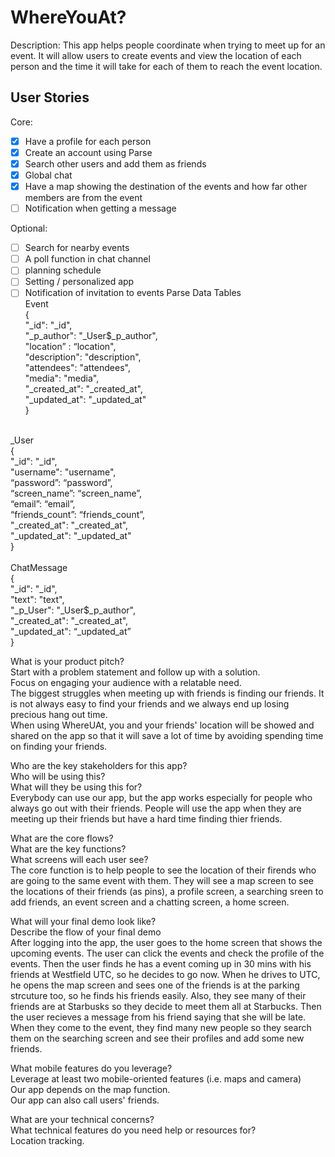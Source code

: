 # WhereYouAt?

Description:
This app helps people coordinate when trying to meet up for an event. It will allow users to create events and view the location of each person and the time it will take for each of them to reach the event location.

## User Stories

Core:
- [x] Have a profile for each person
- [x] Create an account using Parse
- [x] Search other users and add them as friends
- [x] Global chat
- [x] Have a map showing the destination of the events and how far other members are from the event
- [ ] Notification when getting a message

Optional:
- [ ] Search for nearby events
- [ ] A poll function in chat channel
- [ ] planning schedule
- [ ] Setting / personalized app
- [ ] Notification of invitation to events
Parse Data Tables <br/>
Event<br/>
{<br/>
    "_id": "_id",<br/>
    "_p_author": "_User$_p_author",<br/>
    "location” : “location",<br/>
    "description": "description",<br/>
    "attendees": "attendees",<br/>
    "media": "media",<br/>
    "_created_at": "_created_at",<br/>
    "_updated_at": "_updated_at"<br/>
}<br/>
<br/>
_User<br/>
{<br/>
    "_id": "_id",<br/>
"username": "username",<br/>
“password”: “password”,<br/>
“screen_name”: “screen_name”,<br/>
 “email”: “email”,<br/>
“friends_count”: “friends_count”,<br/>
    "_created_at": "_created_at",<br/>
    "_updated_at": "_updated_at"<br/>
}<br/>
<br/>
ChatMessage<br/>
{<br/>
    "_id": "_id",<br/>
    "text": "text",<br/>
    "_p_User": "_User$_p_author",<br/>
    "_created_at": "_created_at",<br/>
    "_updated_at": “_updated_at”<br/>
}<br/>




What is your product pitch?<br/>
Start with a problem statement and follow up with a solution.<br/>
Focus on engaging your audience with a relatable need.<br/>
The biggest struggles when meeting up with friends is finding our friends. It is not always easy to find your friends and we always end up losing precious hang out time. <br/>
When using WhereUAt, you and your friends' location will be showed and shared on the app so that it will save a lot of time by avoiding spending time on finding your friends.<br/>

Who are the key stakeholders for this app?<br/>
Who will be using this?<br/>
What will they be using this for?<br/>
Everybody can use our app, but the app works especially for people who always go out with their friends. People will use the app when they are meeting up their friends but have a hard time finding thier friends.<br/>

What are the core flows?<br/>
What are the key functions?<br/>
What screens will each user see?<br/>
The core function is to help people to see the location of their firends who are going to the same event with them. They will see a map screen to see the locations of their friends (as pins), a profile screen, a searching sreen to add friends, an event screen and a chatting screen, a home screen.<br/>

What will your final demo look like?<br/>
Describe the flow of your final demo<br/>
After logging into the app, the user goes to the home screen that shows the upcoming events. The user can click the events and check the profile of the events. Then the user finds he has a event coming up in 30 mins with his friends at Westfield UTC, so he decides to go now. When he drives to UTC, he opens the map screen and sees one of the friends is at the parking strcuture too, so he finds his friends easily. Also, they see many of their friends are at Starbusks so they decide to meet them all at Starbucks. Then the user recieves a message from his friend saying that she will be late. When they come to the event, they find many new people so they search them on the searching screen and see their profiles and add some new friends.<br/>

What mobile features do you leverage?<br/>
Leverage at least two mobile-oriented features (i.e. maps and camera)<br/>
Our app depends on the map function.<br/>
Our app can also call users' friends.<br/>

What are your technical concerns?<br/>
What technical features do you need help or resources for?<br/>
Location tracking.<br/>
